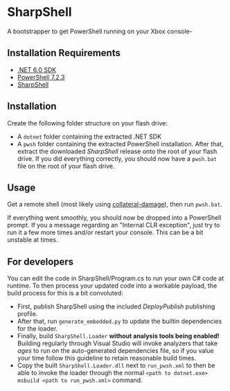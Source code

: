 # SharpShell

A bootstrapper to get PowerShell running on your Xbox console-

## Installation Requirements

- [.NET 6.0 SDK](https://dotnet.microsoft.com/en-us/download/dotnet/6.0)
- [PowerShell 7.2.3](https://github.com/PowerShell/PowerShell/releases/tag/v7.2.3)
- [SharpShell](https://github.com/xboxoneresearch/SharpShell/releases/latest)

## Installation

Create the following folder structure on your flash drive:
- A `dotnet` folder containing the extracted .NET SDK
- A `pwsh` folder containing the extracted PowerShell installation.
After that, extract the downloaded *SharpShell* release onto the root of your flash drive.
If you did everything correctly, you should now have a `pwsh.bat` file on the root of your flash drive.

## Usage

Get a remote shell (most likely using [collateral-damage](https://github.com/exploits-forsale/collateral-damage)),
then run `pwsh.bat`.

If everything went smoothly, you should now be dropped into a PowerShell prompt.
If you a message regarding an "Internal CLR exception", just try to run it a few more times and/or restart your console. 
This can be a bit unstable at times.

## For developers

You can edit the code in SharpShell/Program.cs to run your own C# code at runtime. 
To then process your updated code into a workable payload, the build process for this is a bit convoluted:
- First, publish SharpShell using the included *DeployPublish* publishing profile.
- After that, run `generate_embedded.py` to update the builtin dependencies for the loader.
- Finally, build `SharpShell.Loader` **without analysis tools being enabled!**  
Building regularly through Visual Studio will invoke analyzers that take *ages* to run on the auto-generated dependencies file,
so if you value your time follow this guideline to retain reasonable build times.
- Copy the built `SharpShell.Loader.dll` next to `run_pwsh.xml` to then be able to invoke the loader through the normal `<path to dotnet.exe> msbuild <path to run_pwsh.xml>` command.
